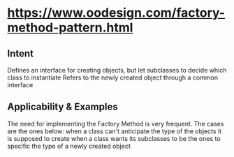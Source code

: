 # https://www.oodesign.com/factory-method-pattern.html

## Intent
  Defines an interface for creating objects, but let subclasses to decide which class to instantiate
  Refers to the newly created object through a common interface
  
## Applicability & Examples
The need for implementing the Factory Method is very frequent. The cases are the ones below:
when a class can't anticipate the type of the objects it is supposed to create
when a class wants its subclasses to be the ones to specific the type of a newly created object
